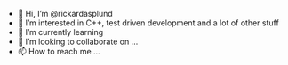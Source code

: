 - 👋 Hi, I’m @rickardasplund
- 👀 I’m interested in C++, test driven development and a lot of other stuff
- 🌱 I’m currently learning 
- 💞️ I’m looking to collaborate on ...
- 📫 How to reach me ...

<!---
rickardasplund/rickardasplund is a ✨ special ✨ repository because its `README.md` (this file) appears on your GitHub profile.
You can click the Preview link to take a look at your changes.
--->
